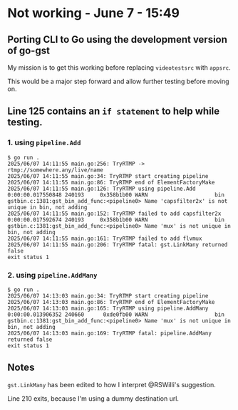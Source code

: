 # Not working - June 7 - 15:49
## Porting CLI to Go using the development version of go-gst
My mission is to get this working before replacing `videotestsrc` with `appsrc`.

This would be a major step forward and allow further testing before moving on.

## Line 125 contains an `if statement` to help while testing.
### 1. using `pipeline.Add`
```
$ go run .
2025/06/07 14:11:55 main.go:256: TryRTMP -> rtmp://somewhere.any/live/name
2025/06/07 14:11:55 main.go:34: TryRTMP start creating pipeline
2025/06/07 14:11:55 main.go:86: TryRTMP end of ElementFactoryMake
2025/06/07 14:11:55 main.go:126: TryRTMP using pipeline.Add
0:00:00.017550848 240193     0x358b1b00 WARN                     bin gstbin.c:1381:gst_bin_add_func:<pipeline0> Name 'capsfilter2x' is not unique in bin, not adding
2025/06/07 14:11:55 main.go:152: TryRTMP failed to add capsfilter2x
0:00:00.017592674 240193     0x358b1b00 WARN                     bin gstbin.c:1381:gst_bin_add_func:<pipeline0> Name 'mux' is not unique in bin, not adding
2025/06/07 14:11:55 main.go:161: TryRTMP failed to add flvmux
2025/06/07 14:11:55 main.go:206: TryRTMP fatal: gst.LinkMany returned false
exit status 1
```
### 2. using `pipeline.AddMany`
```
$ go run .
2025/06/07 14:13:03 main.go:34: TryRTMP start creating pipeline
2025/06/07 14:13:03 main.go:86: TryRTMP end of ElementFactoryMake
2025/06/07 14:13:03 main.go:165: TryRTMP using pipeline.AddMany
0:00:00.013906352 240660      0xde0fb00 WARN                     bin gstbin.c:1381:gst_bin_add_func:<pipeline0> Name 'mux' is not unique in bin, not adding
2025/06/07 14:13:03 main.go:169: TryRTMP fatal: pipeline.AddMany returned false
exit status 1
```
## Notes
`gst.LinkMany` has been edited to how I interpret @RSWilli's suggestion.

Line 210 exits, because I'm using a dummy destination url.
